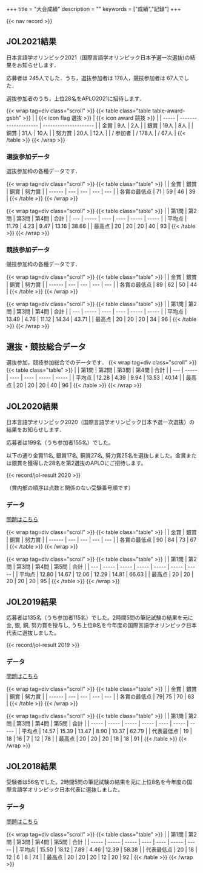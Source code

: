 +++
title = "大会成績"
description = ""
keywords = ["成績","記録"]
+++

{{< nav record >}}

## JOL2021結果

日本言語学オリンピック2021（国際言語学オリンピック日本予選一次選抜)の結果をお知らせします．

応募者は 245人でした．うち，選抜参加者は 178人，競技参加者は 67人でした．

選抜参加者のうち，上位28名をAPLO2021に招待します．

{{< wrap tag=div class="scroll" >}}
{{< table class="table table-award-gsbh" >}}
|       | {{< icon flag 選抜 >}} | {{< icon award 競技 >}} |
| ----- | -------------------- | --------------------- |
| 金賞    | 9人                  | 2人                    |
| 銀賞    | 19人                  | 8人                    |
| 銅賞    | 31人                  | 10人                   |
| 努力賞   | 20人                  | 12人                   |
| / 参加者 | / 178人               | / 67人                 |
{{< /table >}}
{{< /wrap >}}

### 選抜参加データ

選抜参加枠の各種データです．

{{< wrap tag=div class="scroll" >}}
{{< table class="table" >}}
|        | 金賞  | 銀賞  | 銅賞  | 努力賞 |
| ------ | --- | --- | --- | --- |
| 各賞の最低点 | 71  | 59  | 46  | 39  |
{{< /table >}}
{{< /wrap >}}

{{< wrap tag=div class="scroll" >}}
{{< table class="table" >}}
|     | 第1問   | 第2問  | 第3問  | 第4問   | 合計    |
| --- | ----- | ---- | ---- | ----- | ----- |
| 平均点 | 11.79 | 4.23 | 9.47 | 13.16 | 38.66 |
| 最高点 | 20    | 20   | 20   | 40    | 93    |
{{< /table >}}
{{< /wrap >}}

### 競技参加データ

競技参加枠の各種データです．

{{< wrap tag=div class="scroll" >}}
{{< table class="table" >}}
|        | 金賞  | 銀賞  | 銅賞  | 努力賞 |
| ------ | --- | --- | --- | --- |
| 各賞の最低点 | 89  | 62  | 50  | 44  |
{{< /table >}}
{{< /wrap >}}

{{< wrap tag=div class="scroll" >}}
{{< table class="table" >}}
|     | 第1問   | 第2問  | 第3問  | 第4問   | 合計    |
| --- | ----- | ---- | ---- | ----- | ----- |
| 平均点 | 13.49 | 4.76 | 11.12 | 14.34 | 43.71 |
| 最高点 | 20    | 20   | 20   | 34    | 96    |
{{< /table >}}
{{< /wrap >}}

## 選抜・競技総合データ

選抜参加，競技参加総合でのデータです．
{{< wrap tag=div class="scroll" >}}
{{< table class="table" >}}
|     | 第1問   | 第2問  | 第3問  | 第4問   | 合計    |
| --- | ----- | ---- | ---- | ----- | ----- |
| 平均点 | 12.28 | 4.39 | 9.94 | 13.53 | 40.14 |
| 最高点 | 20    | 20   | 20   | 40    | 96    |
{{< /table >}}
{{< /wrap >}}



## JOL2020結果

日本言語学オリンピック2020（国際言語学オリンピック日本予選一次選抜）の結果をお知らせします．

応募者は199名（うち参加者155名）でした。

以下の通り金賞11名, 銀賞17名, 銅賞27名, 努力賞25名を選抜しました。金賞または銀賞を獲得した28名を第2選抜のAPLOにご招待します。

{{< record/jol-result 2020 >}}

（賞内部の順序は点数と関係のない受験番号順です）

### データ

[問題はこちら](/preparation/)  

{{< wrap tag=div class="scroll" >}}
{{< table class="table" >}}
|        | 金賞  | 銀賞  | 銅賞  | 努力賞 |
| ------ | --- | --- | --- | --- |
| 各賞の最低点 | 90  | 84  | 73  | 67  |
{{< /table >}}
{{< /wrap >}}

{{< wrap tag=div class="scroll" >}}
{{< table class="table" >}}
|     | 第1問   | 第2問   | 第3問   | 第4問   | 第5問   | 合計    |
| --- | ----- | ----- | ----- | ----- | ----- | ----- |
| 平均点 | 12.80 | 14.67 | 12.06 | 12.29 | 14.81 | 66.63 |
| 最高点 | 20    | 20    | 20    | 20    | 20      | 95    |
{{< /table >}}
{{< /wrap >}}

## JOL2019結果

応募者は135名（うち参加者115名）でした。2時間5問の筆記試験の結果を元に金, 銀, 銅, 努力賞を授与し, うち上位8名を今年度の国際言語学オリンピック日本代表に選抜しました。

{{< record/jol-result 2019 >}}

### データ

[問題はこちら](/preparation/)

{{< wrap tag=div class="scroll" >}}
{{< table class="table" >}}
|        | 金賞  | 銀賞  | 銅賞  | 努力賞 |
| ------ | --- | --- | --- | --- |
| 各賞の最低点 |     79|  75   |  70   |   63  |
{{< /table >}}
{{< /wrap >}}

{{< wrap tag=div class="scroll" >}}
{{< table class="table" >}}
|       | 第1問   | 第2問   | 第3問   | 第4問  | 第5問   | 合計    |
| ----- | ----- | ----- | ----- | ---- | ----- | ----- |
| 平均点   | 14.57 | 15.39 | 13.47 | 8.90 | 10.37 | 62.79 |
| 代表最低点 | 19    | 18    | 16    | 7    | 12    | 78    |
| 最高点   | 20    | 20    | 20    | 18   | 18    | 91    |
{{< /table >}}
{{< /wrap >}}

## JOL2018結果

受験者は56名でした。2時間5問の筆記試験の結果を元に上位8名を今年度の国際言語学オリンピック日本代表に選抜しました。

### データ

[問題はこちら](/preparation/)

{{< wrap tag=div class="scroll" >}}
{{< table class="table" >}}
|       | 第1問   | 第2問   | 第3問  | 第4問  | 第5問   | 合計    |
| ----- | ----- | ----- | ---- | ---- | ----- | ----- |
| 平均点   | 15.50 | 18.12 | 7.89 | 4.46 | 12.39 | 58.38 |
| 代表最低点 | 20    | 18    | 12   | 6    | 8     | 74    |
| 最高点   | 20    | 20    | 20   | 12   | 20    | 92    |
{{< /table >}}
{{< /wrap >}}
